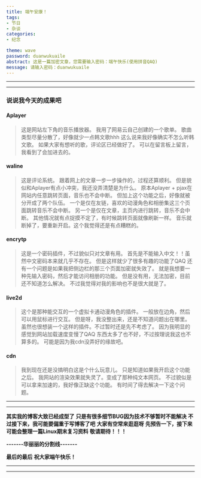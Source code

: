 ```yaml
---
title: 端午安康！
tags: 
- 节日
- 杂谈
categories:
- 纪念

theme: wave
password: duanwukuaile
abstract: 这是一篇加密文章，您需要输入密码：端午快乐(使用拼音QAQ)
message: 请输入密码：duanwukuaile
---
```


* * *
* * *

### 说说我今天的成果吧

#### Aplayer

>这是网站左下角的音乐播放器。
我用了网易云自己创建的一个歌单。
歌曲类型尽量分散了，好像就少一点韩文歌hhh
这么说来我好像确实不怎么听韩文歌。
如果大家有想听的歌，评论区已经做好了。
可以在留言板上留言，我看到了会加进去的。


#### waline

>这是评论系统。
跟着网上的文章一步一步操作的，过程还算顺利。
但是貌似和Aplayer有点小冲突，我还没弄清楚是为什么。
原本Aplayer + pjax在网站内任意跳转页面，音乐也不会中断。
但加上这个功能之后，好像就被分开成了两个队伍。
一个是仅在友链，喜欢的动漫角色和相册集这三个页面跳转音乐不会中断。
另一个是仅在文章，主页内进行跳转，音乐不会中断。
其他情况就有点捉摸不定了，有时候跳转页面就像刷新一样。
音乐就断掉了，要重新开启。这个我觉得还是有点糟糕的。

#### encrytp

>这是一个密码插件，不过貌似只对文章有用。
首先是不能输入中文！！虽然中文密码本来就几乎不存在。
但是这样就少了很多有趣的功能了QAQ
还有一个问题是如果我把侧边栏的那三个页面加密就失效了。
就是我想要一种先输入密码，然后才能访问相册的功能。
但是没有用，无法加密，目前还不知道怎么解决。
不过我觉得对我的影响也不是很大就是了。

#### live2d

>这个是那种能交互的一个虚拟卡通动漫角色的插件。
一般放在边角，然后可以用鼠标进行交互。
但是呀，我没整出来，还是不知道问题出在哪里。
虽然也很想装一个这样的插件。不过暂时还是先不考虑了。
因为我明显的感觉到网站加载速度变慢了QAQ
东西太多了也不好，不过按理说我这也不算多的。
可能是因为我cdn没弄好的缘故吧。

#### cdn

>我到现在还是没搞明白这是个什么玩意儿。
只是知道如果我开启这个功能之后。
我网站的渲染效果就失灵了。变成了那种纯文本网页。
不过貌似是可以拿来加速的，我好像正缺这个功能。
有时间了得去解决一下这个问题。

* * *
* * *

**其实我的博客大致已经成型了**
**只是有很多细节BUG因为技术不够暂时不能解决**
**不过接下来，我可能要偏重于写博客了吧**
**大家有空常来逛逛呀**
**先预告一下，接下来可能会整理一篇Linux期末复习资料**
**敬请期待！！！**

**-------华丽丽的分割线-------**

**最后的最后**
**祝大家端午快乐！**





* * *
* * *
